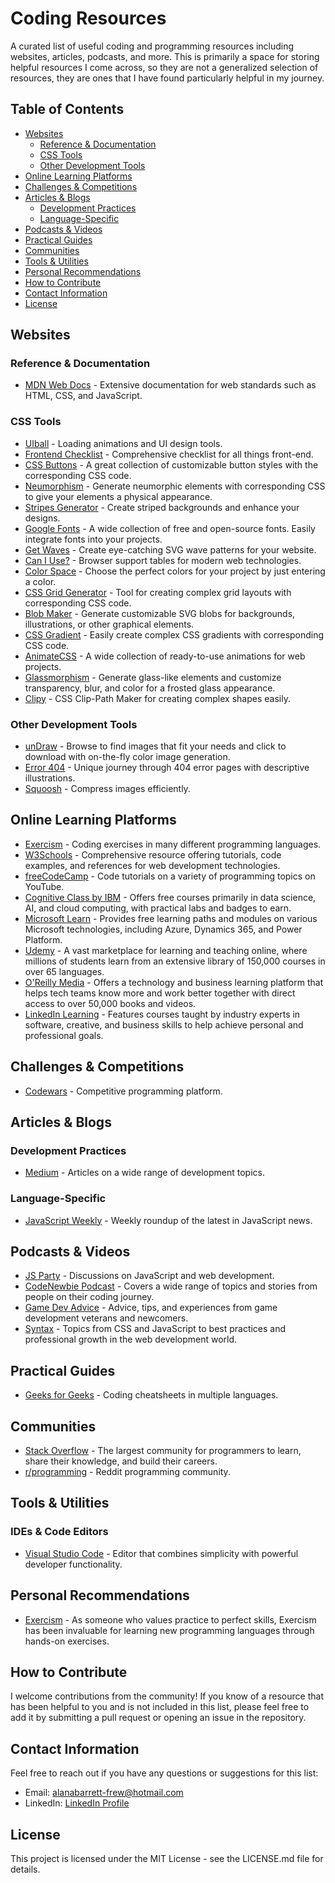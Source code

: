 # Coding Resources

A curated list of useful coding and programming resources including websites, articles, podcasts, and more. This is primarily a space for storing helpful resources I come across, so they are not a generalized selection of resources, they are ones that I have found particularly helpful in my journey.

## Table of Contents
- [Websites](#websites)
  - [Reference & Documentation](#reference--documentation)
  - [CSS Tools](#css-tools)
  - [Other Development Tools](#other-development-tools)
- [Online Learning Platforms](#online-learning-platforms)
- [Challenges & Competitions](#challenges--competitions)
- [Articles & Blogs](#articles--blogs)
  - [Development Practices](#development-practices)
  - [Language-Specific](#language-specific)
- [Podcasts & Videos](#podcasts--videos)
- [Practical Guides](#practical-guides)
- [Communities](#communities)
- [Tools & Utilities](#tools--utilities)
- [Personal Recommendations](#personal-recommendations)
- [How to Contribute](#how-to-contribute)
- [Contact Information](#contact-information)
- [License](#license)

## Websites

### Reference & Documentation
- [MDN Web Docs](https://developer.mozilla.org) - Extensive documentation for web standards such as HTML, CSS, and JavaScript.
  
### CSS Tools
- [UIball](https://uiball.com) - Loading animations and UI design tools.
- [Frontend Checklist](https://frontendchecklist.io) - Comprehensive checklist for all things front-end.
- [CSS Buttons](https://cssbuttons.app/) - A great collection of customizable button styles with the corresponding CSS code.
- [Neumorphism](https://neumorphism.io/) - Generate neumorphic elements with corresponding CSS to give your elements a physical appearance.
- [Stripes Generator](https://stripesgenerator.com/) - Create striped backgrounds and enhance your designs.
- [Google Fonts](https://fonts.google.com/) - A wide collection of free and open-source fonts. Easily integrate fonts into your projects.
- [Get Waves](https://getwaves.io/) - Create eye-catching SVG wave patterns for your website.
- [Can I Use?](https://caniuse.com/) - Browser support tables for modern web technologies.
- [Color Space](https://mycolor.space/) - Choose the perfect colors for your project by just entering a color.
- [CSS Grid Generator](https://cssgrid-generator.netlify.app/) - Tool for creating complex grid layouts with corresponding CSS code.
- [Blob Maker](https://www.blobmaker.app/) - Generate customizable SVG blobs for backgrounds, illustrations, or other graphical elements.
- [CSS Gradient](https://cssgradient.io/) - Easily create complex CSS gradients with corresponding CSS code.
- [AnimateCSS](https://animate.style/) - A wide collection of ready-to-use animations for web projects.
- [Glassmorphism](https://hype4.academy/tools/glassmorphism-generator) - Generate glass-like elements and customize transparency, blur, and color for a frosted glass appearance.
- [Clipy](https://bennettfeely.com/clippy/) - CSS Clip-Path Maker for creating complex shapes easily.

### Other Development Tools
- [unDraw](https://undraw.co/illustrations) - Browse to find images that fit your needs and click to download with on-the-fly color image generation.
- [Error 404](https://error404.fun/) - Unique journey through 404 error pages with descriptive illustrations.
- [Squoosh](https://squoosh.app/) - Compress images efficiently.

## Online Learning Platforms
- [Exercism](https://exercism.org) - Coding exercises in many different programming languages.
- [W3Schools](https://www.w3schools.com) - Comprehensive resource offering tutorials, code examples, and references for web development technologies.
- [freeCodeCamp](https://youtube.com/freecodecamp) - Code tutorials on a variety of programming topics on YouTube.
- [Cognitive Class by IBM](https://apps.cognitiveclass.ai/) - Offers free courses primarily in data science, AI, and cloud computing, with practical labs and badges to earn.
- [Microsoft Learn](https://learn.microsoft.com/en-us/training/) - Provides free learning paths and modules on various Microsoft technologies, including Azure, Dynamics 365, and Power Platform.
- [Udemy](https://www.udemy.com/) - A vast marketplace for learning and teaching online, where millions of students learn from an extensive library of 150,000 courses in over 65 languages.
- [O'Reilly Media](https://www.oreilly.com/) - Offers a technology and business learning platform that helps tech teams know more and work better together with direct access to over 50,000 books and videos.
- [LinkedIn Learning](https://www.linkedin.com/learning/) - Features courses taught by industry experts in software, creative, and business skills to help achieve personal and professional goals.

## Challenges & Competitions
- [Codewars](https://www.codewars.com/) - Competitive programming platform.

## Articles & Blogs
### Development Practices
- [Medium](https://medium.com) - Articles on a wide range of development topics.

### Language-Specific
- [JavaScript Weekly](https://javascriptweekly.com) - Weekly roundup of the latest in JavaScript news.

## Podcasts & Videos
- [JS Party](https://jsparty.fm) - Discussions on JavaScript and web development.
- [CodeNewbie Podcast](https://www.codenewbie.org/podcast) - Covers a wide range of topics and stories from people on their coding journey.
- [Game Dev Advice](https://gamedevadvice.com) - Advice, tips, and experiences from game development veterans and newcomers.
- [Syntax](https://syntax.fm) - Topics from CSS and JavaScript to best practices and professional growth in the web development world.

## Practical Guides
- [Geeks for Geeks](https://www.geeksforgeeks.org/geeksforgeeks-cheatsheets-all-coding-cheat-sheets/) - Coding cheatsheets in multiple languages.

## Communities
- [Stack Overflow](https://stackoverflow.com) - The largest community for programmers to learn, share their knowledge, and build their careers.
- [r/programming](https://reddit.com/r/programming) - Reddit programming community.

## Tools & Utilities
### IDEs & Code Editors
- [Visual Studio Code](https://code.visualstudio.com) - Editor that combines simplicity with powerful developer functionality.

## Personal Recommendations
- [Exercism](https://exercism.org) - As someone who values practice to perfect skills, Exercism has been invaluable for learning new programming languages through hands-on exercises.

## How to Contribute
I welcome contributions from the community! If you know of a resource that has been helpful to you and is not included in this list, please feel free to add it by submitting a pull request or opening an issue in the repository.

## Contact Information
Feel free to reach out if you have any questions or suggestions for this list:
- Email: [alanabarrett-frew@hotmail.com](mailto:alanabarrett-frew@hotmail.com)
- LinkedIn: [LinkedIn Profile](https://www.linkedin.com/in/alanabarrettfrew)

## License
This project is licensed under the MIT License - see the LICENSE.md file for details.
